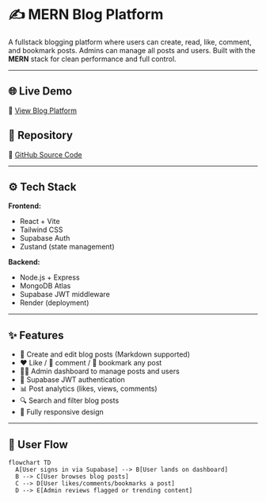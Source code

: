 # ✍️ MERN Blog Platform

A fullstack blogging platform where users can create, read, like, comment, and bookmark posts. Admins can manage all posts and users. Built with the **MERN** stack for clean performance and full control.

---

## 🌐 Live Demo

🔗 [View Blog Platform](https://blog-website-steel-iota.vercel.app/)

## 📂 Repository

🔗 [GitHub Source Code](https://github.com/mamee13/blog_website)

---

## ⚙️ Tech Stack

**Frontend:**
- React + Vite
- Tailwind CSS
- Supabase Auth
- Zustand (state management)

**Backend:**
- Node.js + Express
- MongoDB Atlas
- Supabase JWT middleware
- Render (deployment)

---

## ✨ Features

- 🧾 Create and edit blog posts (Markdown supported)
- ❤️ Like / 💬 comment / 🔖 bookmark any post
- 🧑‍💻 Admin dashboard to manage posts and users
- 🔐 Supabase JWT authentication
- 📊 Post analytics (likes, views, comments)
- 🔍 Search and filter blog posts
- 📱 Fully responsive design

---

## 🧠 User Flow

```mermaid
flowchart TD
  A[User signs in via Supabase] --> B[User lands on dashboard]
  B --> C[User browses blog posts]
  C --> D[User likes/comments/bookmarks a post]
  D --> E[Admin reviews flagged or trending content]
